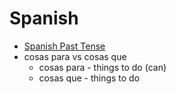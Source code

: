 # Spanish

- [Spanish Past Tense](./spanish-past-tense.md)
- cosas para vs cosas que
  - cosas para - things to do (can)
  - cosas que - things to do
